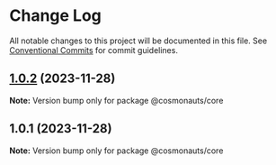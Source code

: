 # Change Log

All notable changes to this project will be documented in this file.
See [Conventional Commits](https://conventionalcommits.org) for commit guidelines.

## [1.0.2](https://github.com/cosmology-tech/sign/compare/@cosmonauts/core@1.0.1...@cosmonauts/core@1.0.2) (2023-11-28)

**Note:** Version bump only for package @cosmonauts/core

## 1.0.1 (2023-11-28)

**Note:** Version bump only for package @cosmonauts/core
